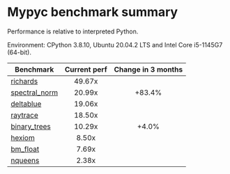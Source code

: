 # Mypyc benchmark summary

Performance is relative to interpreted Python.

Environment: CPython 3.8.10, Ubuntu 20.04.2 LTS and Intel Core i5-1145G7 (64-bit).

| Benchmark | Current perf | Change in 3 months |
| --- | :---: | :---: |
| [richards](benchmarks/richards.md) | 49.67x |  |
| [spectral_norm](benchmarks/spectral_norm.md) | 20.99x | +83.4% |
| [deltablue](benchmarks/deltablue.md) | 19.06x |  |
| [raytrace](benchmarks/raytrace.md) | 18.50x |  |
| [binary_trees](benchmarks/binary_trees.md) | 10.29x | +4.0% |
| [hexiom](benchmarks/hexiom.md) | 8.50x |  |
| [bm_float](benchmarks/bm_float.md) | 7.69x |  |
| [nqueens](benchmarks/nqueens.md) | 2.38x |  |
